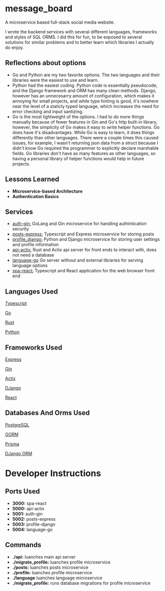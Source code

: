 # **message_board**

A microservice based full-stack social media website.

I wrote the backend services with several different languages, frameworks and styles of SQL ORMS. I did this for fun, to be exposed to several solutions for similar problems and to better learn which libraries I actually do enjoy.

## **Reflections about options**

- Go and Python are my two favorite options. The two languages and their libraries were the easiest to use and learn.
- Python had the easiest coding. Python code is essentially pseudocode, and the Django framework and ORM has many clean methods. Django, however has an unnecesarry amount of configuration, which makes it annoying for small projects, and while type hinting is good, it's nowhere near the level of a staticly typed language, which increases the need for error checking and input santizing.
- Go is the most lightweight of the options. I had to do more things manually because of fewer features in Gin and Go's http built-in library, however, the simplicity of Go makes it easy to write helper functions. Go does have it's disadvantages. While Go is easy to learn, it does things differently than other languages. There were a couple times this caused issues, for example, I wasn't returning json data from a struct because I didn't know Go required the programmer to explicitly declare marshable fields. Go libraries don't have as many features as other languages, so having a personal library of helper functions would help in future projects.

## **Lessons Learned**

- **Microservice-based Architecture**
- **Authentication Basics**

## **Services**

- [auth-gin:](auth-gin) GoLang and Gin microservice for handling authintication security
- [posts-express:](posts-express) Typescript and Express microservice for storing posts
- [profile_django:](profile_django) Python and Django microservice for storing user settings and profile information
- [api-actix:](api-actix) Rust and Actix api server for front ends to interact with, does not need a database
- [language-go](language-go) Go server without and external libraries for serving language options
- [spa-react:](spa-react) Typescript and React application for the web browser front end

## **Languages Used**

[Typescript](https://www.typescriptlang.org/)

[Go](https://golang.org/)

[Rust](https://www.rust-lang.org/)

[Python](https://www.python.org/)

## **Frameworks Used**

[Express](https://expressjs.com/)

[Gin](https://github.com/gin-gonic/gin)

[Actix](https://actix.rs/)

[DJango](https://www.djangoproject.com/)

[React](https://reactjs.org/)

## **Databases And Orms Used**

[PostgreSQL](https://www.postgresql.org/)

[GORM](https://gorm.io/)

[Prisma](https://www.prisma.io/)

[DJango ORM](https://www.djangoproject.com/)

# Developer Instructions

## **Ports Used**

- **3000:** spa-react
- **5000:** api-actix
- **5001:** auth-gin
- **5002:** posts-express
- **5003:** profile-django
- **5004:** language-go

## **Commands**

- **./api:** luanches main api server
- **./migrate_profile:** luanches profile microservice
- **./posts:** luanches posts microservice
- **./profile:** luanches profile microservice
- **./language** luanches language microservice
- **./migrate_profile:** runs database migrations for profile microservice
